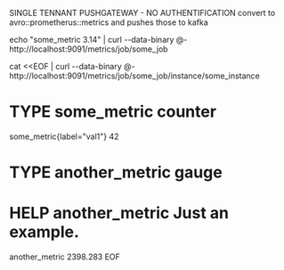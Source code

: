 SINGLE TENNANT PUSHGATEWAY - NO AUTHENTIFICATION
convert to avro::prometherus::metrics and pushes those to kafka



echo "some_metric 3.14" | curl --data-binary @- http://localhost:9091/metrics/job/some_job


cat <<EOF | curl --data-binary @- http://localhost:9091/metrics/job/some_job/instance/some_instance
  # TYPE some_metric counter
  some_metric{label="val1"} 42
  # TYPE another_metric gauge
  # HELP another_metric Just an example.
  another_metric 2398.283
  EOF

